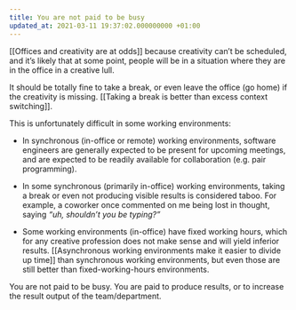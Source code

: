 ```yaml
---
title: You are not paid to be busy
updated_at: 2021-03-11 19:37:02.000000000 +01:00
---
```



[[Offices and creativity are at odds]] because creativity can’t be scheduled, and it’s likely that at some point, people will be in a situation where they are in the office in a creative lull.

It should be totally fine to take a break, or even leave the office (go home) if the creativity is missing. [[Taking a break is better than excess context switching]].

This is unfortunately difficult in some working environments:

* In synchronous (in-office or remote) working environments, software engineers are generally expected to be present for upcoming meetings, and are expected to be readily available for collaboration (e.g. pair programming).

* In some synchronous (primarily in-office) working environments, taking a break or even not producing visible results is considered taboo. For example, a coworker once commented on me being lost in thought, saying *“uh, shouldn’t you be typing?”*

* Some working environments (in-office) have fixed working hours, which for any creative profession does not make sense and will yield inferior results. [[Asynchronous working environments make it easier to divide up time]] than synchronous working environments, but even those are still better than fixed-working-hours environments.

You are not paid to be busy. You are paid to produce results, or to increase the result output of the team/department.